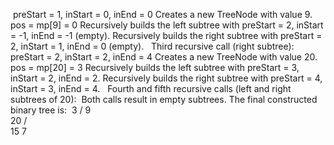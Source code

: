 ​
preStart = 1, inStart = 0, inEnd = 0
Creates a new TreeNode with value 9.
pos = mp[9] = 0
Recursively builds the left subtree with preStart = 2, inStart = -1, inEnd = -1 (empty).
Recursively builds the right subtree with preStart = 2, inStart = 1, inEnd = 0 (empty).
​
​
Third recursive call (right subtree):
​
preStart = 2, inStart = 2, inEnd = 4
Creates a new TreeNode with value 20.
pos = mp[20] = 3
Recursively builds the left subtree with preStart = 3, inStart = 2, inEnd = 2.
Recursively builds the right subtree with preStart = 4, inStart = 3, inEnd = 4.
​
​
Fourth and fifth recursive calls (left and right subtrees of 20):
​
Both calls result in empty subtrees.
The final constructed binary tree is:
​
3
/
9
\
20
/ \
15  7
